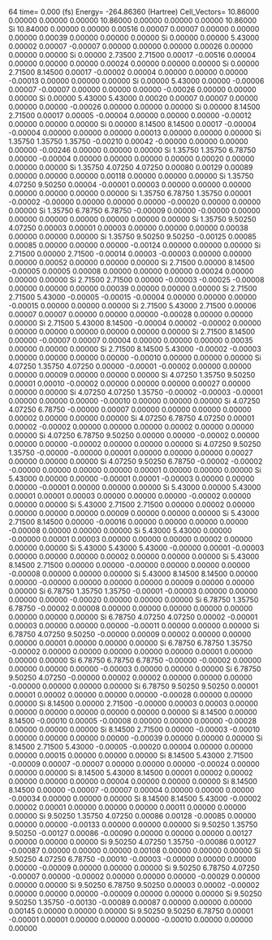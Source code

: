 64 
   time=    0.000 (fs)  Energy= -264.86360 (Hartree) Cell_Vectors= 10.86000  0.00000  0.00000  0.00000 10.86000  0.00000  0.00000  0.00000 10.86000 
  Si   10.84000  0.00000  0.00000   0.00516  0.00007  0.00007  0.00000  0.00000  0.00000   0.00039  0.00000  0.00000  0.00000
  Si    0.00000  0.00000  5.43000   0.00002  0.00007 -0.00007  0.00000  0.00000  0.00000   0.00026  0.00000  0.00000  0.00000
  Si    0.00000  2.73500  2.71500   0.00017 -0.00516  0.00004  0.00000  0.00000  0.00000   0.00024  0.00000  0.00000  0.00000
  Si    0.00000  2.71500  8.14500   0.00017 -0.00002  0.00004  0.00000  0.00000  0.00000  -0.00013  0.00000  0.00000  0.00000
  Si    0.00000  5.43000  0.00000  -0.00006  0.00007 -0.00007  0.00000  0.00000  0.00000  -0.00026  0.00000  0.00000  0.00000
  Si    0.00000  5.43000  5.43000   0.00020  0.00007  0.00007  0.00000  0.00000  0.00000  -0.00026  0.00000  0.00000  0.00000
  Si    0.00000  8.14500  2.71500   0.00017  0.00005 -0.00004  0.00000  0.00000  0.00000  -0.00012  0.00000  0.00000  0.00000
  Si    0.00000  8.14500  8.14500   0.00017 -0.00004 -0.00004  0.00000  0.00000  0.00000   0.00013  0.00000  0.00000  0.00000
  Si    1.35750  1.35750  1.35750  -0.00210  0.00042 -0.00000  0.00000  0.00000  0.00000  -0.00246  0.00000  0.00000  0.00000
  Si    1.35750  1.35750  6.78750   0.00000 -0.00004  0.00000  0.00000  0.00000  0.00000   0.00020  0.00000  0.00000  0.00000
  Si    1.35750  4.07250  4.07250   0.00080  0.00129  0.00089  0.00000  0.00000  0.00000   0.00118  0.00000  0.00000  0.00000
  Si    1.35750  4.07250  9.50250   0.00004 -0.00001  0.00003  0.00000  0.00000  0.00000   0.00000  0.00000  0.00000  0.00000
  Si    1.35750  6.78750  1.35750   0.00001 -0.00002 -0.00000  0.00000  0.00000  0.00000  -0.00020  0.00000  0.00000  0.00000
  Si    1.35750  6.78750  6.78750  -0.00009  0.00000 -0.00000  0.00000  0.00000  0.00000   0.00000  0.00000  0.00000  0.00000
  Si    1.35750  9.50250  4.07250   0.00003  0.00001  0.00003  0.00000  0.00000  0.00000   0.00038  0.00000  0.00000  0.00000
  Si    1.35750  9.50250  9.50250  -0.00125  0.00085  0.00085  0.00000  0.00000  0.00000  -0.00124  0.00000  0.00000  0.00000
  Si    2.71500  0.00000  2.71500  -0.00014  0.00003 -0.00003  0.00000  0.00000  0.00000   0.00052  0.00000  0.00000  0.00000
  Si    2.71500  0.00000  8.14500  -0.00005  0.00005  0.00008  0.00000  0.00000  0.00000   0.00024  0.00000  0.00000  0.00000
  Si    2.71500  2.71500  0.00000  -0.00003 -0.00025 -0.00008  0.00000  0.00000  0.00000   0.00039  0.00000  0.00000  0.00000
  Si    2.71500  2.71500  5.43000  -0.00005 -0.00015 -0.00004  0.00000  0.00000  0.00000  -0.00015  0.00000  0.00000  0.00000
  Si    2.71500  5.43000  2.71500   0.00006  0.00007  0.00007  0.00000  0.00000  0.00000  -0.00028  0.00000  0.00000  0.00000
  Si    2.71500  5.43000  8.14500  -0.00004  0.00002 -0.00002  0.00000  0.00000  0.00000   0.00000  0.00000  0.00000  0.00000
  Si    2.71500  8.14500  0.00000  -0.00007  0.00007  0.00004  0.00000  0.00000  0.00000   0.00035  0.00000  0.00000  0.00000
  Si    2.71500  8.14500  5.43000  -0.00002 -0.00003  0.00000  0.00000  0.00000  0.00000  -0.00010  0.00000  0.00000  0.00000
  Si    4.07250  1.35750  4.07250   0.00000 -0.00001 -0.00002  0.00000  0.00000  0.00000   0.00009  0.00000  0.00000  0.00000
  Si    4.07250  1.35750  9.50250   0.00001  0.00010 -0.00002  0.00000  0.00000  0.00000   0.00027  0.00000  0.00000  0.00000
  Si    4.07250  4.07250  1.35750  -0.00002 -0.00003 -0.00001  0.00000  0.00000  0.00000  -0.00010  0.00000  0.00000  0.00000
  Si    4.07250  4.07250  6.78750  -0.00000  0.00007  0.00000  0.00000  0.00000  0.00000   0.00002  0.00000  0.00000  0.00000
  Si    4.07250  6.78750  4.07250   0.00001  0.00002 -0.00002  0.00000  0.00000  0.00000   0.00002  0.00000  0.00000  0.00000
  Si    4.07250  6.78750  9.50250   0.00000  0.00000 -0.00002  0.00000  0.00000  0.00000  -0.00002  0.00000  0.00000  0.00000
  Si    4.07250  9.50250  1.35750  -0.00000 -0.00000  0.00001  0.00000  0.00000  0.00000   0.00027  0.00000  0.00000  0.00000
  Si    4.07250  9.50250  6.78750  -0.00002 -0.00002 -0.00000  0.00000  0.00000  0.00000   0.00001  0.00000  0.00000  0.00000
  Si    5.43000  0.00000  0.00000  -0.00001  0.00001 -0.00003  0.00000  0.00000  0.00000  -0.00001  0.00000  0.00000  0.00000
  Si    5.43000  0.00000  5.43000   0.00001  0.00001  0.00003  0.00000  0.00000  0.00000  -0.00002  0.00000  0.00000  0.00000
  Si    5.43000  2.71500  2.71500   0.00000  0.00002  0.00000  0.00000  0.00000  0.00000   0.00009  0.00000  0.00000  0.00000
  Si    5.43000  2.71500  8.14500   0.00000 -0.00016  0.00000  0.00000  0.00000  0.00000  -0.00008  0.00000  0.00000  0.00000
  Si    5.43000  5.43000  0.00000  -0.00000  0.00001  0.00003  0.00000  0.00000  0.00000   0.00002  0.00000  0.00000  0.00000
  Si    5.43000  5.43000  5.43000  -0.00000  0.00001 -0.00003  0.00000  0.00000  0.00000   0.00002  0.00000  0.00000  0.00000
  Si    5.43000  8.14500  2.71500   0.00000  0.00000 -0.00000  0.00000  0.00000  0.00000  -0.00008  0.00000  0.00000  0.00000
  Si    5.43000  8.14500  8.14500   0.00000  0.00000 -0.00000  0.00000  0.00000  0.00000   0.00009  0.00000  0.00000  0.00000
  Si    6.78750  1.35750  1.35750  -0.00001 -0.00003  0.00000  0.00000  0.00000  0.00000  -0.00020  0.00000  0.00000  0.00000
  Si    6.78750  1.35750  6.78750  -0.00002  0.00008  0.00000  0.00000  0.00000  0.00000   0.00000  0.00000  0.00000  0.00000
  Si    6.78750  4.07250  4.07250   0.00002 -0.00001  0.00003  0.00000  0.00000  0.00000  -0.00011  0.00000  0.00000  0.00000
  Si    6.78750  4.07250  9.50250  -0.00000  0.00009  0.00002  0.00000  0.00000  0.00000   0.00001  0.00000  0.00000  0.00000
  Si    6.78750  6.78750  1.35750  -0.00002  0.00000  0.00000  0.00000  0.00000  0.00000   0.00001  0.00000  0.00000  0.00000
  Si    6.78750  6.78750  6.78750  -0.00000 -0.00002  0.00000  0.00000  0.00000  0.00000  -0.00003  0.00000  0.00000  0.00000
  Si    6.78750  9.50250  4.07250  -0.00000  0.00002  0.00002  0.00000  0.00000  0.00000  -0.00000  0.00000  0.00000  0.00000
  Si    6.78750  9.50250  9.50250   0.00001  0.00001  0.00002  0.00000  0.00000  0.00000  -0.00028  0.00000  0.00000  0.00000
  Si    8.14500  0.00000  2.71500  -0.00000  0.00003  0.00003  0.00000  0.00000  0.00000   0.00000  0.00000  0.00000  0.00000
  Si    8.14500  0.00000  8.14500  -0.00010  0.00005 -0.00008  0.00000  0.00000  0.00000  -0.00028  0.00000  0.00000  0.00000
  Si    8.14500  2.71500  0.00000  -0.00003 -0.00010  0.00000  0.00000  0.00000  0.00000  -0.00039  0.00000  0.00000  0.00000
  Si    8.14500  2.71500  5.43000  -0.00005 -0.00020  0.00004  0.00000  0.00000  0.00000   0.00015  0.00000  0.00000  0.00000
  Si    8.14500  5.43000  2.71500  -0.00009  0.00007 -0.00007  0.00000  0.00000  0.00000  -0.00024  0.00000  0.00000  0.00000
  Si    8.14500  5.43000  8.14500   0.00001  0.00002  0.00002  0.00000  0.00000  0.00000   0.00004  0.00000  0.00000  0.00000
  Si    8.14500  8.14500  0.00000  -0.00007 -0.00007  0.00004  0.00000  0.00000  0.00000  -0.00034  0.00000  0.00000  0.00000
  Si    8.14500  8.14500  5.43000  -0.00002  0.00002  0.00001  0.00000  0.00000  0.00000   0.00011  0.00000  0.00000  0.00000
  Si    9.50250  1.35750  4.07250   0.00086  0.00128 -0.00085  0.00000  0.00000  0.00000  -0.00133  0.00000  0.00000  0.00000
  Si    9.50250  1.35750  9.50250  -0.00127  0.00086 -0.00090  0.00000  0.00000  0.00000   0.00127  0.00000  0.00000  0.00000
  Si    9.50250  4.07250  1.35750  -0.00086  0.00127 -0.00087  0.00000  0.00000  0.00000   0.00108  0.00000  0.00000  0.00000
  Si    9.50250  4.07250  6.78750  -0.00010 -0.00003 -0.00000  0.00000  0.00000  0.00000  -0.00009  0.00000  0.00000  0.00000
  Si    9.50250  6.78750  4.07250  -0.00007  0.00000 -0.00002  0.00000  0.00000  0.00000  -0.00029  0.00000  0.00000  0.00000
  Si    9.50250  6.78750  9.50250   0.00003  0.00002 -0.00002  0.00000  0.00000  0.00000  -0.00009  0.00000  0.00000  0.00000
  Si    9.50250  9.50250  1.35750  -0.00130 -0.00089  0.00087  0.00000  0.00000  0.00000   0.00145  0.00000  0.00000  0.00000
  Si    9.50250  9.50250  6.78750   0.00001 -0.00001  0.00001  0.00000  0.00000  0.00000  -0.00010  0.00000  0.00000  0.00000
